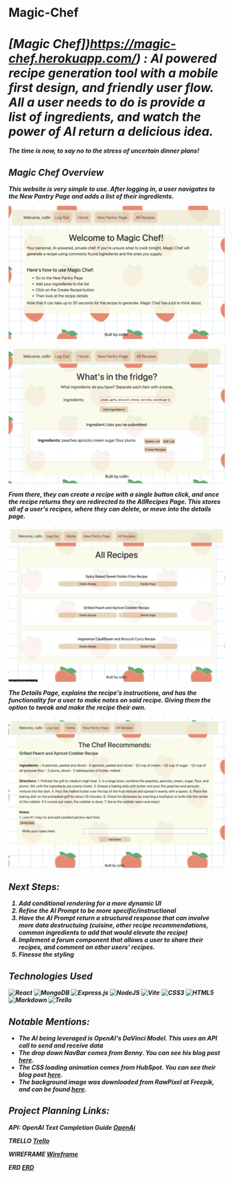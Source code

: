 # Magic-Chef

# <strong><em> [Magic Chef])https://magic-chef.herokuapp.com/) : AI powered recipe generation tool with a mobile first design, and friendly user flow. All a user needs to do is provide a list of ingredients, and watch the power of AI return a delicious idea. 

The time is now, to say no to the stress of uncertain dinner plans!

## Magic Chef Overview

This website is very simple to use. After logging in, a user navigates to the New Pantry Page and adds a list of their ingredients. 
  
![Home Page](public/screenshots/HomePage.png)
  
![New Pantry Page](public/screenshots/NewPantryPage.png)
  
From there, they can create a recipe with a single button click, and once the recipe returns they are redirected to the AllRecipes Page. This stores all of a user's recipes, where they can delete, or move into the details page. 
  
![All Recipes Page](public/screenshots/AllRecipesPage.png)  
  
The Details Page, explains the recipe's instructions, and has the functionality for a user to make notes on said recipe. Giving them the option to tweak and make the recipe their own. 
  
![Recipe Details Page](public/screenshots/RecipeDetailsPage.png)
  
 ## Next Steps:

1. Add conditional rendering for a more dynamic UI
2. Refine the AI Prompt to be more specific/instructional
3. Have the AI Prompt return a structured response that can involve more data destructuing (cuisine, other recipe recommendations, common ingredients to add that would elevate the recipe)
4. Implement a forum component that allows a user to share their recipes, and comment on other users' recipes. 
5. Finesse the styling
  
 ## Technologies Used

![React](https://img.shields.io/badge/react-%2320232a.svg?style=for-the-badge&logo=react&logoColor=%2361DAFB)
![MongoDB](https://img.shields.io/badge/MongoDB-%234ea94b.svg?style=for-the-badge&logo=mongodb&logoColor=white)
![Express.js](https://img.shields.io/badge/express.js-%23404d59.svg?style=for-the-badge&logo=express&logoColor=%2361DAFB)
![NodeJS](https://img.shields.io/badge/node.js-6DA55F?style=for-the-badge&logo=node.js&logoColor=white)
![Vite](https://img.shields.io/badge/vite-%23646CFF.svg?style=for-the-badge&logo=vite&logoColor=white)
![CSS3](https://img.shields.io/badge/css3-%231572B6.svg?style=for-the-badge&logo=css3&logoColor=white)
![HTML5](https://img.shields.io/badge/html5-%23E34F26.svg?style=for-the-badge&logo=html5&logoColor=white)
![Markdown](https://img.shields.io/badge/markdown-%23000000.svg?style=for-the-badge&logo=markdown&logoColor=white)
![Trello](https://img.shields.io/badge/Trello-%23026AA7.svg?style=for-the-badge&logo=Trello&logoColor=white)

## Notable Mentions:
  
  * The AI being leveraged is OpenAI's DaVinci Model. This uses an API call to send and receive data
  * The drop down NavBar comes from Benny. You can see his blog post [here](https://dev.to/thejourneyville/bootstrap-51-navbar-and-hamburger-toggler-4m9h).
  * The CSS loading animation comes from HubSpot. You can see their blog post [here](https://blog.hubspot.com/website/css-loading-animation).
  * The background image was downloaded from RawPixel at Freepik, and can be found [here](https://www.freepik.com/free-vector/hand-drawn-peach-seamless-pattern-white-grid_16398497.htm#query=strawberry%20graphic&position=39&from_view=keyword&track=ais).
 
  
## Project Planning Links:

API: OpenAI Text Completion Guide [OpenAi](https://platform.openai.com/docs/guides/completion/introduction)

TRELLO [Trello](https://trello.com/invite/b/tBpX9Gzk/ATTI59503739140a04329c7d6576fae8fffb619A3BEF/project-4)

WIREFRAME [Wireframe](https://whimsical.com/magic-chef-wireframe-B48yXvFYpwDH9TVwXqfeeX)

ERD [ERD](https://lucid.app/lucidchart/609dcab5-73b2-47c5-8ae7-0c050f1fa3d6/edit?viewport_loc=-4%2C-110%2C2282%2C1324%2C0_0&invitationId=inv_f393d7ef-0707-4152-9882-3d15efa74679)
